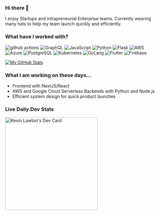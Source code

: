 ### Hi there 👋

I enjoy Startups and intrapreneurial Enterprise teams. Currently wearing many hats to help my team launch quickly and efficiently. 
 
### What have I worked with?
<p>
  <img alt="github actions" src="https://img.shields.io/badge/-Github_Actions-2088FF?style=flat-square&logo=github-actions&logoColor=white" />
  <img alt="GraphQL" src="https://img.shields.io/badge/-GraphQL-E10098?style=flat-square&logo=graphql&logoColor=white" />
  <img alt="JavaScript"src="https://img.shields.io/badge/JavaScript-F7DF1E?style=flat-square&logo=javascript&logoColor=black" />
  <!-- <img alt="Nodejs" src="https://img.shields.io/badge/-Nodejs-43853d?style=flat-square&logo=Node.js&logoColor=white" /> -->
  <img alt="Python" src="https://img.shields.io/badge/Python-FFD43B?style=flat-square&logo=python&logoColor=white" />
  <img alt="Flask" src="https://img.shields.io/badge/Flask-9cf?style=flat-square&logo=flask&logoColor=white" />
  <img alt="AWS" src="https://img.shields.io/badge/AWS--Amplify-232F3E?style=flat-square&logo=amazon-aws&logoColor=white" />
  <img alt="Azure" src="https://img.shields.io/badge/Azure_Functions-blue?style=flat-square&logo=azure-functions&logoColor=white" />
  <img alt="PostgreSQL" src="https://img.shields.io/badge/PostgreSQL-316192?style=flat-square&logo=postgresql&logoColor=white" />
  <img alt="Kubernetes" src="https://img.shields.io/badge/kubernetes-326ce5.svg?&style=flat-square&logo=kubernetes&logoColor=white" />
  <img alt="GoLang" src="https://img.shields.io/badge/Go-00ADD8?style=flat-square&logo=golang&logoColor=white" />
  <img alt="Flutter" src="https://img.shields.io/badge/Flutter-blue?style=flat-square&logo=flutter&logoColor=white" />
  <img alt="Firebase" src="https://img.shields.io/badge/Firebase-CB3837?style=flat-square&logo=firebase&logoColor=white" />
</p>

[![My GitHub Stats](https://github-readme-stats.vercel.app/api/?username=kevlawton&count_private=true&theme=tokyonight&showicons=true)]()

### What I am working on these days...
   - Frontend with NextJS/React
   - AWS and Google Cloud Serverless Backends with Python and Node.js
   - Efficient system design for quick product launches 

### Live Daily.Dev Stats
<a href="https://app.daily.dev/kevlawton"><img src="https://api.daily.dev/devcards/9838511bb6bc43d9a8d53c40ea77d05d.png?r=jh1" width="300" alt="Kevin Lawton's Dev Card"/></a>
